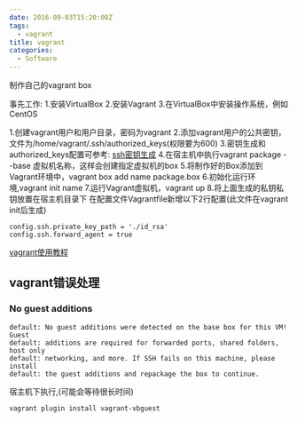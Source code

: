 ```yaml
---
date: 2016-09-03T15:20:00Z
tags:
  - vagrant
title: vagrant
categories:
  - Software
---
```


制作自己的vagrant box

事先工作:
1.安装VirtualBox
2.安装Vagrant
3.在VirtualBox中安装操作系统，例如 CentOS

1.创建vagrant用户和用户目录，密码为vagrant
2.添加vagrant用户的公共密钥，文件为/home/vagrant/.ssh/authorized_keys(权限要为600)
3.密钥生成和authorized_keys配置可参考:  [ssh密钥生成](http://blog.jbface.com/post/linux/sshmi-yao)
4.在宿主机中执行vagrant package --base 虚拟机名称，这样会创建指定虚拟机的box
5.将制作好的Box添加到Vagrant环境中，vagrant box add name package.box
6.初始化运行环境,vagrant init name
7.运行Vagrant虚拟机，vagrant up
8.将上面生成的私钥私钥放置在宿主机目录下
在配置文件Vagrantfile新增以下2行配置(此文件在vagrant init后生成)

    config.ssh.private_key_path = './id_rsa'
    config.ssh.forward_agent = true

[vagrant使用教程](https://github.com/astaxie/Go-in-Action/blob/master/ebook/zh/01.3.md)

## vagrant错误处理
### No guest additions
    default: No guest additions were detected on the base box for this VM! Guest
    default: additions are required for forwarded ports, shared folders, host only
    default: networking, and more. If SSH fails on this machine, please install
    default: the guest additions and repackage the box to continue.
宿主机下执行,(可能会等待很长时间)

    vagrant plugin install vagrant-vbguest
